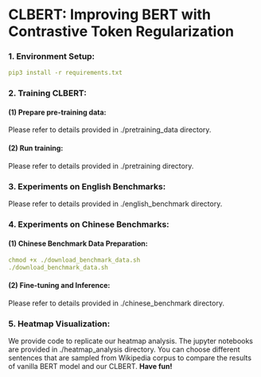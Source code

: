 # CLBERT: Improving BERT with Contrastive Token Regularization

### 1. Environment Setup:
```yaml
pip3 install -r requirements.txt
```
### 2. Training CLBERT:
#### (1) Prepare pre-training data:
Please refer to details provided in ./pretraining_data directory.
#### (2) Run training:
Please refer to details provided in ./pretraining directory.

### 3. Experiments on English Benchmarks:
Please refer to details provided in ./english_benchmark directory.

### 4. Experiments on Chinese Benchmarks:
#### (1) Chinese Benchmark Data Preparation:
```yaml
chmod +x ./download_benchmark_data.sh
./download_benchmark_data.sh
```
#### (2) Fine-tuning and Inference:
Please refer to details provided in ./chinese_benchmark directory.

### 5. Heatmap Visualization:
We provide code to replicate our heatmap analysis. The jupyter notebooks are provided in ./heatmap_analysis directory. You can choose different sentences that are sampled from Wikipedia corpus to compare the results of vanilla BERT model and our CLBERT. **Have fun!**


